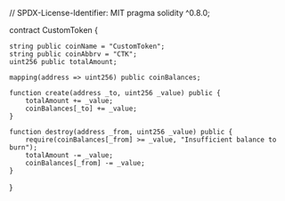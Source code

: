 // SPDX-License-Identifier: MIT
pragma solidity ^0.8.0;

contract CustomToken {

    string public coinName = "CustomToken";
    string public coinAbbrv = "CTK";
    uint256 public totalAmount;

    mapping(address => uint256) public coinBalances;

    function create(address _to, uint256 _value) public {
        totalAmount += _value;
        coinBalances[_to] += _value;
    }

    function destroy(address _from, uint256 _value) public {
        require(coinBalances[_from] >= _value, "Insufficient balance to burn");
        totalAmount -= _value;
        coinBalances[_from] -= _value;
    }
}
